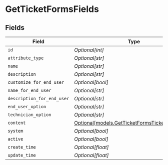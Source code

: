 # GetTicketFormsFields


## Fields

| Field                                                                                          | Type                                                                                           | Required                                                                                       | Description                                                                                    |
| ---------------------------------------------------------------------------------------------- | ---------------------------------------------------------------------------------------------- | ---------------------------------------------------------------------------------------------- | ---------------------------------------------------------------------------------------------- |
| `id`                                                                                           | *Optional[int]*                                                                                | :heavy_minus_sign:                                                                             | N/A                                                                                            |
| `attribute_type`                                                                               | *Optional[str]*                                                                                | :heavy_minus_sign:                                                                             | N/A                                                                                            |
| `name`                                                                                         | *Optional[str]*                                                                                | :heavy_minus_sign:                                                                             | N/A                                                                                            |
| `description`                                                                                  | *Optional[str]*                                                                                | :heavy_minus_sign:                                                                             | N/A                                                                                            |
| `customize_for_end_user`                                                                       | *Optional[bool]*                                                                               | :heavy_minus_sign:                                                                             | N/A                                                                                            |
| `name_for_end_user`                                                                            | *Optional[str]*                                                                                | :heavy_minus_sign:                                                                             | N/A                                                                                            |
| `description_for_end_user`                                                                     | *Optional[str]*                                                                                | :heavy_minus_sign:                                                                             | N/A                                                                                            |
| `end_user_option`                                                                              | *Optional[str]*                                                                                | :heavy_minus_sign:                                                                             | N/A                                                                                            |
| `technician_option`                                                                            | *Optional[str]*                                                                                | :heavy_minus_sign:                                                                             | N/A                                                                                            |
| `content`                                                                                      | [Optional[models.GetTicketFormsTicketingContent]](../models/getticketformsticketingcontent.md) | :heavy_minus_sign:                                                                             | N/A                                                                                            |
| `system`                                                                                       | *Optional[bool]*                                                                               | :heavy_minus_sign:                                                                             | N/A                                                                                            |
| `active`                                                                                       | *Optional[bool]*                                                                               | :heavy_minus_sign:                                                                             | N/A                                                                                            |
| `create_time`                                                                                  | *Optional[float]*                                                                              | :heavy_minus_sign:                                                                             | N/A                                                                                            |
| `update_time`                                                                                  | *Optional[float]*                                                                              | :heavy_minus_sign:                                                                             | N/A                                                                                            |